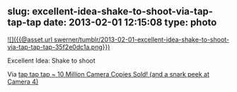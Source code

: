 slug: excellent-idea-shake-to-shoot-via-tap-tap-tap
date: 2013-02-01 12:15:08
type: photo
---

[![]({{@asset.url swerner/tumblr/2013-02-01-excellent-idea-shake-to-shoot-via-tap-tap-tap-35f2e0dc1a.png}})](http://taptaptap.com/blog/10-million-cameraplus-copies-sold/)

Excellent Idea: Shake to shoot

 Via [tap tap tap ~ 10 Million Camera Copies Sold! (and a snark peek at Camera 4)](http://taptaptap.com/blog/10-million-cameraplus-copies-sold/)
